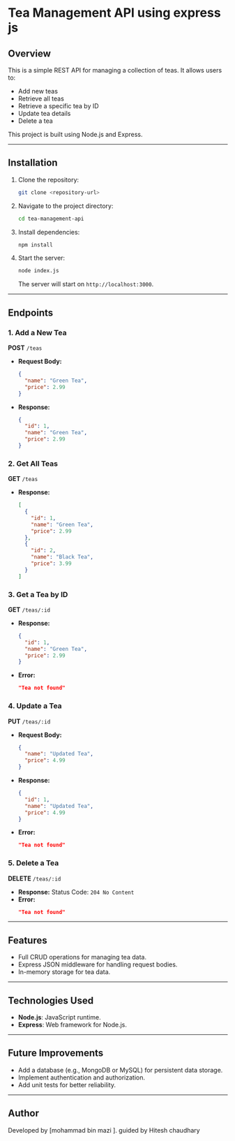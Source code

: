 # Tea Management API using express js

## Overview

This is a simple REST API for managing a collection of teas. It allows users to:

- Add new teas
- Retrieve all teas
- Retrieve a specific tea by ID
- Update tea details
- Delete a tea

This project is built using Node.js and Express.

---

## Installation

1. Clone the repository:

   ```bash
   git clone <repository-url>
   ```

2. Navigate to the project directory:

   ```bash
   cd tea-management-api
   ```

3. Install dependencies:

   ```bash
   npm install
   ```

4. Start the server:
   ```bash
   node index.js
   ```
   The server will start on `http://localhost:3000`.

---

## Endpoints

### 1. Add a New Tea

**POST** `/teas`

- **Request Body:**
  ```json
  {
    "name": "Green Tea",
    "price": 2.99
  }
  ```
- **Response:**
  ```json
  {
    "id": 1,
    "name": "Green Tea",
    "price": 2.99
  }
  ```

### 2. Get All Teas

**GET** `/teas`

- **Response:**
  ```json
  [
    {
      "id": 1,
      "name": "Green Tea",
      "price": 2.99
    },
    {
      "id": 2,
      "name": "Black Tea",
      "price": 3.99
    }
  ]
  ```

### 3. Get a Tea by ID

**GET** `/teas/:id`

- **Response:**
  ```json
  {
    "id": 1,
    "name": "Green Tea",
    "price": 2.99
  }
  ```
- **Error:**
  ```json
  "Tea not found"
  ```

### 4. Update a Tea

**PUT** `/teas/:id`

- **Request Body:**
  ```json
  {
    "name": "Updated Tea",
    "price": 4.99
  }
  ```
- **Response:**
  ```json
  {
    "id": 1,
    "name": "Updated Tea",
    "price": 4.99
  }
  ```
- **Error:**
  ```json
  "Tea not found"
  ```

### 5. Delete a Tea

**DELETE** `/teas/:id`

- **Response:**
  Status Code: `204 No Content`
- **Error:**
  ```json
  "Tea not found"
  ```

---

## Features

- Full CRUD operations for managing tea data.
- Express JSON middleware for handling request bodies.
- In-memory storage for tea data.

---

## Technologies Used

- **Node.js**: JavaScript runtime.
- **Express**: Web framework for Node.js.

---

## Future Improvements

- Add a database (e.g., MongoDB or MySQL) for persistent data storage.
- Implement authentication and authorization.
- Add unit tests for better reliability.

---

## Author

Developed by [mohammad bin mazi ].
guided by Hitesh chaudhary
